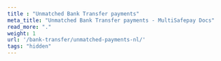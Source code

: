 ```yaml
---
title : "Unmatched Bank Transfer payments"
meta_title: "Unmatched Bank Transfer payments - MultiSafepay Docs"
read_more: "."
weight: 1
url: '/bank-transfer/unmatched-payments-nl/'
tags: "hidden"
---
```


